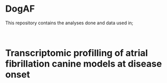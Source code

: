 # DogAF

This repository contains the analyses done and data used in;

<br>

# Transcriptomic profilling of atrial fibrillation canine models at disease onset

<br>
